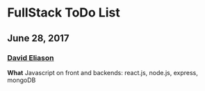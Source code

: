 # FullStack ToDo List
## June 28, 2017
### [David Eliason](http://www.deliason.com)
**What**
Javascript on front and backends: react.js, node.js, express, mongoDB

